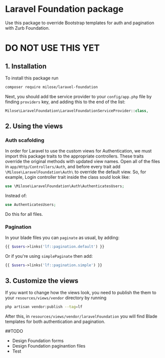 # Laravel Foundation package
Use this package to override Bootstrap templates for auth and pagination with Zurb Foundation.

# DO NOT USE THIS YET

## 1. Installation
To install this package run
```bash
composer require milose/laravel-foundation
```

Next, you should add tbe service provider to your `config/app.php` file by finding `providers` key, and adding this to the end of the list:
```php
Milose\LaravelFoundation\LaravelFoundationServiceProvider::class,
```

## 2. Using the views
### Auth scafolding
In order for Laravel to use the custom views for Authentication, we must import this package traits to the appropriate controllers. These traits override the original methods with updated view names.
Open all of the files in `app/Http/Controllers/Auth`, and before every trait add `\Milose\LaravelFoundation\Auth\` to override the default view. So, for example, Login controller trait inside the class sould look like:

```php
use \Milose\LaravelFoundation\Auth\AuthenticatesUsers;
```
Instead of:
```php
use AuthenticatesUsers;
```
Do this for all files.

### Pagination
In your blade files you can `paginate` as usual, by adding:
```php
{{ $users->links('lf::pagination.default') }}
```
Or if you're using `simplePaginate` then add:
```php
{{ $users->links('lf::pagination.simple') }}
```

## 3. Customize the views
If you want to change how the views look, you need to publish the them to your `resources/views/vendor` directory by running
```bash
php artisan vendor:publish --tag=lf
```
After this, in `resources/views/vendor/laravelFoundation` you will find Blade templates for both authentication and pagination.

##TODO
- Design Foundation forms
- Design Foundation paginantion files
- Test
